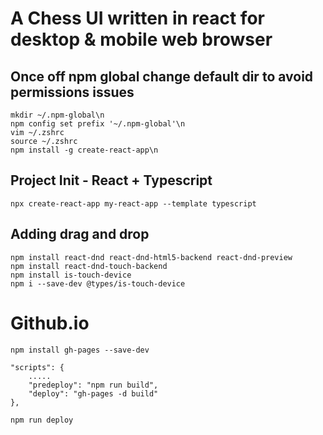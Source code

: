 # A Chess UI written in react for desktop & mobile web browser 

## Once off npm global change default dir to avoid permissions issues
```
mkdir ~/.npm-global\n
npm config set prefix '~/.npm-global'\n
vim ~/.zshrc
source ~/.zshrc
npm install -g create-react-app\n
```

## Project Init - React + Typescript
```
npx create-react-app my-react-app --template typescript
```

## Adding drag and drop
```
npm install react-dnd react-dnd-html5-backend react-dnd-preview
npm install react-dnd-touch-backend
npm install is-touch-device
npm i --save-dev @types/is-touch-device
```

# Github.io
```
npm install gh-pages --save-dev

"scripts": {
    .....
    "predeploy": "npm run build",
    "deploy": "gh-pages -d build"
},

npm run deploy
```